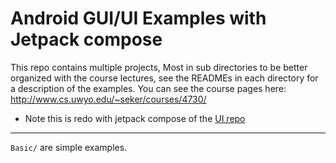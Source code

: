 Android GUI/UI Examples with Jetpack compose
===========

This repo contains multiple projects, Most in sub directories to be better organized with the course lectures, see the READMEs in each directory for a description of the examples.   You can see the course pages here: http://www.cs.uwyo.edu/~seker/courses/4730/

* Note this is redo with jetpack compose of the [UI repo](https://github.com/JimSeker/ui)

---

`Basic/` are simple examples. 
